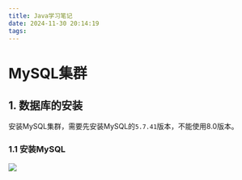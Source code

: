 ```yaml
---
title: Java学习笔记
date: 2024-11-30 20:14:19
tags:
---
```


# MySQL集群

## 1. 数据库的安装

安装MySQL集群，需要先安装MySQL的`5.7.41`版本，不能使用8.0版本。

### 1.1 安装MySQL

![](java_mysql.png)

